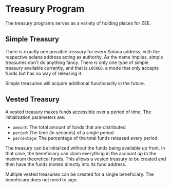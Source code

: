# Treasury Program

The treasury programs serves as a variety of holding places for ZEE.

## Simple Treasury

There is exactly one possible treasury for every Solana address, with the respective solana address acting as authority. As the name implies, simple treasuries don't do anything fancy. There is only one type of simple treasury available currently, and that is `LOCKED`, a mode that only accepts funds but has no way of releasing it.

Simple treasuries will acquire additional functionality in the future.

## Vested Treasury

A vested treasury makes funds accessible over a period of time. The initialization parameters are:
* `amount`: The total amount of funds that are distributed
* `period`: The time (in seconds) of a single period
* `percentage`: The percentage of the total funds released every period

The treasury can be initialized without the funds being available up front. In that case, the beneficiary can claim everything in the account *up to* the maximum theoretical funds. This allows a vested treasury to be created and then have the funds minted directly into its fund address.

Multiple vested treasuries can be created for a single beneficiary. The beneficiary does not need to sign.